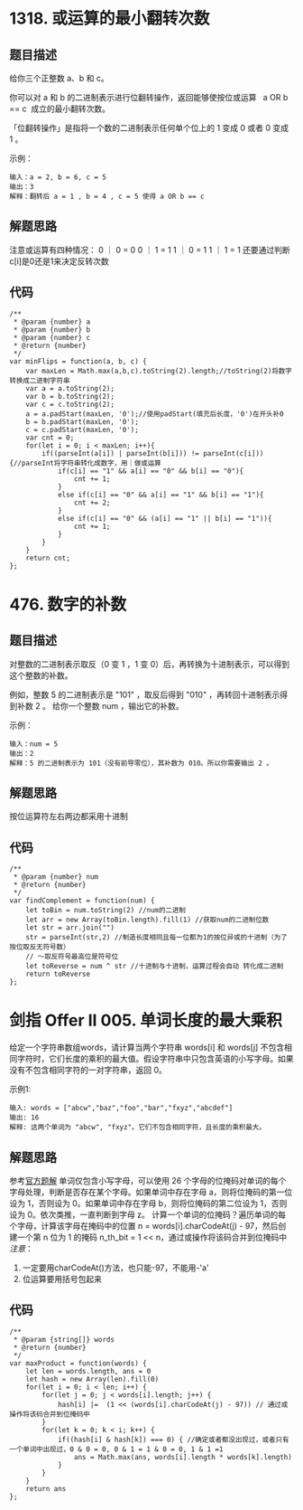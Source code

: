 # 1318. 或运算的最小翻转次数

## 题目描述
给你三个正整数 a、b 和 c。

你可以对 a 和 b 的二进制表示进行位翻转操作，返回能够使按位或运算   a OR b == c  成立的最小翻转次数。

「位翻转操作」是指将一个数的二进制表示任何单个位上的 1 变成 0 或者 0 变成 1 。

示例：
```
输入：a = 2, b = 6, c = 5
输出：3
解释：翻转后 a = 1 , b = 4 , c = 5 使得 a OR b == c
``` 

## 解题思路
注意或运算有四种情况：
0 ｜ 0 = 0
0 ｜ 1 = 1
1 ｜ 0 = 1
1 ｜ 1 = 1
还要通过判断c[i]是0还是1来决定反转次数

## 代码
```
/**
 * @param {number} a
 * @param {number} b
 * @param {number} c
 * @return {number}
 */
var minFlips = function(a, b, c) {
    var maxLen = Math.max(a,b,c).toString(2).length;//toString(2)将数字转换成二进制字符串
    var a = a.toString(2);
    var b = b.toString(2);
    var c = c.toString(2);
    a = a.padStart(maxLen, '0');//使用padStart(填充后长度，'0')在开头补0
    b = b.padStart(maxLen, '0');
    c = c.padStart(maxLen, '0');
    var cnt = 0;
    for(let i = 0; i < maxLen; i++){
        if((parseInt(a[i]) | parseInt(b[i])) != parseInt(c[i])){//parseInt将字符串转化成数字，用｜做或运算
            if(c[i] == "1" && a[i] == "0" && b[i] == "0"){
                cnt += 1;
            }
            else if(c[i] == "0" && a[i] == "1" && b[i] == "1"){
                cnt += 2;
            }
            else if(c[i] == "0" && (a[i] == "1" || b[i] == "1")){
                cnt += 1;
            }
        }
    }
    return cnt;
};
```

# 476. 数字的补数

## 题目描述
对整数的二进制表示取反（0 变 1 ，1 变 0）后，再转换为十进制表示，可以得到这个整数的补数。

例如，整数 5 的二进制表示是 "101" ，取反后得到 "010" ，再转回十进制表示得到补数 2 。
给你一个整数 num ，输出它的补数。

示例：
```
输入：num = 5
输出：2
解释：5 的二进制表示为 101（没有前导零位），其补数为 010。所以你需要输出 2 。
```

## 解题思路
按位运算符左右两边都采用十进制

## 代码
```
/**
 * @param {number} num
 * @return {number}
 */
var findComplement = function(num) {
    let toBin = num.toString(2) //num的二进制
    let arr = new Array(toBin.length).fill(1) //获取num的二进制位数
    let str = arr.join("") 
    str = parseInt(str,2) //制造长度相同且每一位都为1的按位异或的十进制（为了按位取反无符号数）
    // ～取反符号最高位是符号位
    let toReverse = num ^ str //十进制与十进制，运算过程会自动 转化成二进制
    return toReverse
};
```

# 剑指 Offer II 005. 单词长度的最大乘积

给定一个字符串数组words，请计算当两个字符串 words[i] 和 words[j] 不包含相同字符时，它们长度的乘积的最大值。假设字符串中只包含英语的小写字母。如果没有不包含相同字符的一对字符串，返回 0。

示例1:
```
输入: words = ["abcw","baz","foo","bar","fxyz","abcdef"]
输出: 16 
解释: 这两个单词为 "abcw", "fxyz"。它们不包含相同字符，且长度的乘积最大。
```

## 解题思路
参考[官方题解](https://leetcode-cn.com/problems/maximum-product-of-word-lengths/solution/zui-da-dan-ci-chang-du-cheng-ji-by-leetcode/)
单词仅包含小写字母，可以使用 26 个字母的位掩码对单词的每个字母处理，判断是否存在某个字母。如果单词中存在字母 a，则将位掩码的第一位设为 1，否则设为 0。如果单词中存在字母 b，则将位掩码的第二位设为 1，否则设为 0。依次类推，一直判断到字母 z。
计算一个单词的位掩码？遍历单词的每个字母，计算该字母在掩码中的位置 n = words[i].charCodeAt(j) - 97，然后创建一个第 n 位为 1 的掩码 n_th_bit = 1 << n，通过或操作将该码合并到位掩码中
*注意*：
1. 一定要用charCodeAt()方法，也只能-97，不能用-'a'
2. 位运算要用括号包起来

## 代码
```
/**
 * @param {string[]} words
 * @return {number}
 */
var maxProduct = function(words) {
    let len = words.length, ans = 0
    let hash = new Array(len).fill(0)
    for(let i = 0; i < len; i++) {
        for(let j = 0; j < words[i].length; j++) {
            hash[i] |=  (1 << (words[i].charCodeAt(j) - 97)) // 通过或操作将该码合并到位掩码中
        }
        for(let k = 0; k < i; k++) {
            if((hash[i] & hash[k]) === 0) { //确定或者都没出现过，或者只有一个单词中出现过，0 & 0 = 0, 0 & 1 = 1 & 0 = 0, 1 & 1 =1
                ans = Math.max(ans, words[i].length * words[k].length)
            }
        }
    }
    return ans
};
```